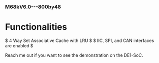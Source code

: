 ### M68kV6.0---800by48 

# Functionalities

$ 4 Way Set Associative Cache with LRU $
$ IIC, SPI, and CAN interfaces are enabled $

Reach me out if you want to see the demonstration on the DE1-SoC. 
